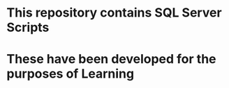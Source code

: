 # This repository contains SQL Server Scripts
# These have been developed for the purposes of Learning
